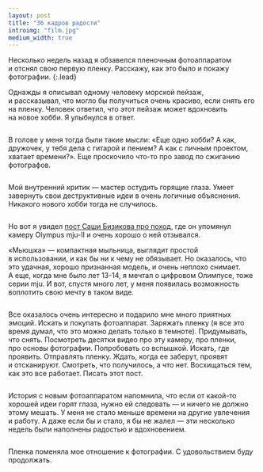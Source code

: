 ```yaml
---
layout: post
title: "36 кадров радости"
introimg: "film.jpg"
medium_width: true
---
```


Несколько недель назад я обзавелся пленочным фотоаппаратом и отснял свою первую пленку. Расскажу, как это было и покажу фотографии.
{:.lead}

<!-- more -->

Однажды я описывал одному человеку морской пейзаж, и рассказывал, что могло бы получиться очень красиво, если снять его на пленку. Человек ответил, что этот пейзаж может вдохновить на новое хобби. Я улыбнулся в ответ.

<figure>
  <img src="/i/blog/35mm/07.jpg" alt="">
</figure>

В голове у меня тогда были такие мысли: «Еще одно хобби? А как, дружочек, у тебя дела с гитарой и пением? А как с личным проектом, хватает времени?». Еще проскочило что-то про завод по сжиганию фотографов.

<figure>
  <img src="/i/blog/35mm/01.jpg" alt="">
</figure>

Мой внутренний критик — мастер остудить горящие глаза. Умеет завернуть свои деструктивные идеи в очень логичные объяснения. Никакого нового хобби тогда не случилось.

<figure class="figure--wide">
  <img src="/i/blog/35mm/22.jpg" alt="">
</figure>

Но вот я увидел [пост Саши Бизикова про поход](https://bizikov.ru/posts/big-bashkir-trip/), где он упомянул камеру Olympus mju-II и очень хорошо о ней отзывался.

«Мьюшка» — компактная мыльница, выглядит простой в использовании, и как бы ни к чему не обязывает. Но оказалось, что это удачная, хорошо признанная модель, и очень неплохо снимает. А еще, когда мне было лет 13-14, я мечтал о цифровом Олимпусе, тоже серии mju. И вот, спустя много лет, у меня появилась возможность воплотить свою мечту в таком виде.

<figure>
  <img src="/i/blog/35mm/olympus.jpg" alt="">
</figure>

Все оказалось очень интересно и подарило мне много приятных эмоций. Искать и покупать фотоаппарат. Заряжать пленку (я все это время думал, что это можно делать только в темноте). Придумывать, что снять. Посмотреть десятки видео про эту камеру, про пленки, про основы фотографии. Попробовать со вспышкой. Искать, где проявить. Отправлять пленку. Ждать, когда ее заберут, проявят и отсканируют. Смотреть, что получилось, а что нет. Восхищаться тем, как это все работает. Писать этот пост.

<figure>
  <img src="/i/blog/35mm/32.jpg" alt="">
</figure>

История с новым фотоаппаратом напомнила, что если от какой-то хорошей идеи горят глаза, нужно ей следовать — и ничего не должно этому мешать. У меня не стало меньше времени на другие увлечения и работу. А даже если бы и стало, я бы не жалел — эти несколько недель были наполнены радостью и вдохновением.

<figure>
  <img src="/i/blog/35mm/27.jpg" alt="">
</figure>

Пленка поменяла мое отношение к фотографии. С удовольствием буду продолжать.

<figure class="figure--wide">
  <img src="/i/blog/35mm/23.jpg" alt="">
</figure>

<figure>
  <img src="/i/blog/35mm/29.jpg" alt="">
</figure>

<figure>
  <img src="/i/blog/35mm/05.jpg" alt="">
</figure>

<figure>
  <img src="/i/blog/35mm/09.jpg" alt="">
</figure>

<figure>
  <img src="/i/blog/35mm/10.jpg" alt="">
</figure>

<figure class="figure--wide">
  <img src="/i/blog/35mm/24.jpg" alt="">
</figure>

<figure>
  <img src="/i/blog/35mm/28.jpg" alt="">
</figure>

<figure>
  <img src="/i/blog/35mm/30.jpg" alt="">
</figure>

<figure>
  <img src="/i/blog/35mm/33.jpg" alt="">
</figure>

<figure>
  <img src="/i/blog/35mm/36.jpg" alt="">
</figure>
